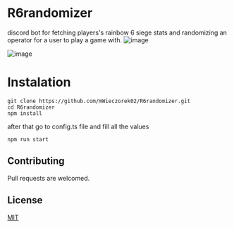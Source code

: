 # R6randomizer
discord bot for fetching players's rainbow 6 siege stats and randomizing an operator for a user to play a game with.
![image](https://user-images.githubusercontent.com/95188951/169904105-401e87f2-9e5f-43b4-8d03-efdaf072daf0.png)

![image](https://user-images.githubusercontent.com/95188951/169904221-93cb775a-f604-4c69-a785-fa9aa8b48cad.png)

# Instalation
```
git clone https://github.com/mWieczorek02/R6randomizer.git
cd R6randomizer
npm install
```
after that go to config.ts file and fill all the values
```
npm run start
```
## Contributing
Pull requests are welcomed.

## License
[MIT](https://choosealicense.com/licenses/mit/)
